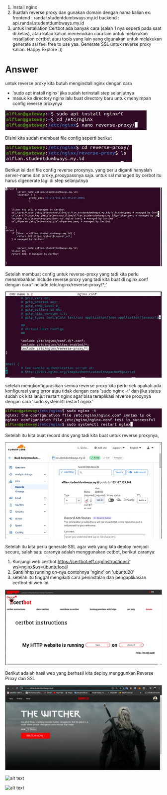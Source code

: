 1. Install nginx
2. Buatlah reverse proxy dan gunakan domain dengan nama kalian ex:
frontend : randal.studentdumbways.my.id
backend : api.randal.studentdumbways.my.id
3. untuk Installation Certbot ada banyak cara (salah 1 nya seperti pada saat di kelas), atau kalau kalian menemukan cara lain untuk melakukan installation certbot atau tools yang lain yang digunakan untuk melakukan generate ssl feel free to use yaa.
Generate SSL untuk reverse proxy kalian.
Happy Explore :))

# Answer


untuk reverse proxy kita butuh menginstall nginx dengan cara 
- 'sudo apt install nginx' jika sudah terinstall step selanjutnya
- masuk ke directory nginx lalu buat directory baru untuk menyimpan config reverse proxynya

![alt text](https://github.com/aanalff/p1/blob/main/b1-untuk%20reverse%20proxy%20kita%20butuh%20menginstall%20nginx%20dengan%20cara%20.jpeg?raw=true)

Disini kita sudah membuat file config seperti berikut

![alt text](https://github.com/aanalff/p1/blob/main/b2-Disini%20kita%20sudah%20membuat%20file%20config%20seperti%20berikut.jpeg?raw=true)

Berikut isi dari file config reverse proxynya.
yang perlu diganti hanyalah server-name dan proxy_proxypassnya saja.
untuk ssl managed by cerbot itu harus digenerate lagi di step selanjutnya

![alt text](https://github.com/aanalff/p1/blob/main/b3-Berikut%20isi%20dari%20file%20config%20reverse%20proxynya..jpeg?raw=true)

Setelah membuat config untuk reverse-proxy yang tadi kita perlu menambahkan include reverse proxy yang tadi kita buat di nginx.conf dengan cara 'include /etc/nginx/reverse-proxy/*;'

![alt text](https://github.com/aanalff/p1/blob/main/b4-Setelah%20membuat%20config%20untuk%20.jpeg?raw=true)

setelah mengkonfigurasikan semua reverse proxy kita perlu cek apakah ada konfigurasi yang error atau tidak dengan cara 'sudo nginx -t'
dan jika status sudah ok kita lanjut restart nginx agar bisa teraplikasi reverse proxynya dengan cara 'sudo systemctl restart nginx'

![alt text](https://github.com/aanalff/p1/blob/main/b5-setelah%20mengkonfigurasikan%20semua.jpeg?raw=true)

Setelah itu kita buat record dns yang tadi kita buat untuk reverse proxynya,

![alt text](https://github.com/aanalff/p1/blob/main/b6-Setelah%20itu%20kita%20buat%20record%20dns%20yang%20tadi%20kita%20buat%20untuk%20reverse%20proxynya%2C.jpeg?raw=true)

Setelah itu kita perlu generate SSL agar web yang kita deploy menjadi secure, salah satu caranya adalah menggunakan cetbot, berikut caranya:
1. Kunjungi web certbot https://certbot.eff.org/instructions?ws=nginx&os=ubuntufocal
2. Ganti hhtp running on-nya contohnya 'nginx' on 'ubuntu20'
3. setelah itu tinggal mengikuti cara peninstalan dan pengaplikasian certbot di web ini.

![alt text](https://github.com/aanalff/p1/blob/main/b7-Setelah%20itu%20kita%20perlu%20generate%20SSL.jpeg?raw=true)

Berikut adalah hasil web yang berhasil kita deploy menggunkan Reverse Proxy dan SSL

![alt text](https://github.com/aanalff/p1/blob/main/b8-Berikut%20adalah%20hasil%20web%20yang%20berhasil%20kita%20deploy%20menggunkan%20Reverse%20Proxy%20dan%20SSL.jpeg?raw=true)


![alt text](?raw=true)


![alt text](?raw=true)
